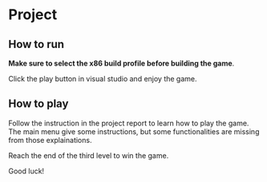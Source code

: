 # Project

## How to run

**Make sure to select the x86 build profile before building the game**. 

Click the play button in visual studio and enjoy the game.

## How to play

Follow the instruction in the project report to learn how to play the game. The main menu give some instructions, but some functionalities are missing from those explainations.

Reach the end of the third level to win the game.

Good luck!
